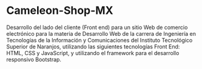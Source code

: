 # Cameleon-Shop-MX
Desarrollo del lado del cliente (Front end) para un sitio Web de comercio electrónico para la materia de Desarrollo Web de la carrera de Ingeniería en Tecnologías de la Información y Comunicaciones del Instituto Tecnológico Superior de Naranjos, utilizando las siguientes tecnologías Front End: HTML, CSS y JavaScript, y utilizando el framework para el desarrollo responsivo Bootstrap.
